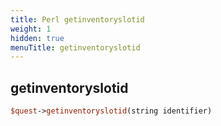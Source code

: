 ```yaml
---
title: Perl getinventoryslotid
weight: 1
hidden: true
menuTitle: getinventoryslotid
---
```

## getinventoryslotid
```perl
$quest->getinventoryslotid(string identifier)
```